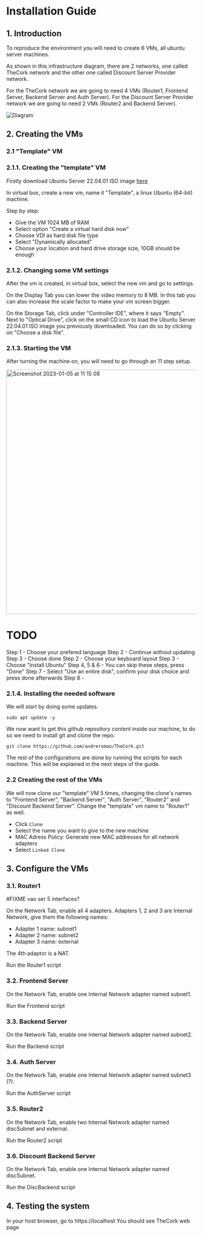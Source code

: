 # Installation Guide

## 1. Introduction

To reproduce the environment you will need to create 6 VMs, all ubuntu server machines.

As shown in this infrastructure diagram, there are 2 networks, one called TheCork network and the other one called Discount Server Provider network.

For the TheCork network we are going to need 4 VMs (Router1, Frontend Server, Backend Server and Auth Server).
For the Discount Server Provider network we are going to need 2 VMs (Router2 and Backend Server).

![Diagram](https://user-images.githubusercontent.com/75808145/210816907-ff13c49f-0e0a-41b2-a462-28b05dcdb701.png)

## 2. Creating the VMs

### 2.1 "Template" VM
### 2.1.1. Creating the "template" VM
Firstly download Ubuntu Server 22.04.01 ISO image [here](https://ubuntu.com/download/server)

In virtual box, create a new vm, name it "Template", a linux Ubuntu (64-bit) machine.

Step by step:
 - Give the VM 1024 MB of RAM
 - Select option "Create a virtual hard disk now"
 - Choose VDI as hard disk file type
 - Select "Dynamically allocated"
 - Choose your location and hard drive storage size, 10GB should be enough

### 2.1.2. Changing some VM settings
After the vm is created, in virtual box, select the new vm and go to settings.

On the Display Tab you can lower the video memory to 8 MB. In this tab you can also increase the scale factor to make your vm screen bigger.

On the Storage Tab, click under "Controller IDE", where it says "Empty". Next to "Optical Drive", click on the small CD icon to load the Ubuntu Server 22.04.01 ISO image you previously downloaded. You can do so by clicking on "Choose a disk file".

### 2.1.3. Starting the VM
After turning the machine on, you will need to go through an 11 step setup.

<img width="647" alt="Screenshot 2023-01-05 at 11 15 08" src="https://user-images.githubusercontent.com/75808145/210902651-45a9dc98-342f-46b1-bac4-f53cc0de012c.png">

# TODO 

Step 1 - Choose your prefered language
Step 2 - Continue without updating
Step 3 - Choose done
Step 2 - Choose your keyboard layout
Step 3 - Choose "Install Ubuntu"
Step 4, 5 & 6 - You can skip these steps, press "Done"
Step 7 - Select "Use an entire disk", confirm your disk choice and press done afterwards
Step 8 - 

### 2.1.4. Installing the needed software
We will start by doing some updates.

```
sudo apt update -y
```

We now want to get this github repository content inside our machine, to do so we need to install git and clone the repo.

```
git clone https://github.com/andreromao/TheCork.git
```

The rest of the configurations are done by running the scripts for each machine. This will be explained in the next steps of the guide.

### 2.2 Creating the rest of the VMs
We will now clone our "template" VM 5 times, changing the clone's names to "Frontend Server", "Backend Server", "Auth Server", "Router2" and "Discount Backend Server". Change the "template" vm name to "Router1" as well.

- Click `Clone`
- Select the name you want to give to the new machine
- MAC Adress Policy: Generate new MAC addresses for all network adapters
- Select `Linked Clone`

## 3. Configure the VMs
### 3.1. Router1

#FIXME vao ser 5 interfaces?

On the Network Tab, enable all 4 adapters. Adapters 1, 2 and 3 are Internal Network, give them the following names:
 - Adapter 1 name: subnet1
 - Adapter 2 name: subnet2
 - Adapter 3 name: external

The 4th adaptor is a NAT.

Run the Router1 script

### 3.2. Frontend Server
On the Network Tab, enable one Internal Network adapter named subnet1.

Run the Frontend script

### 3.3. Backend Server
On the Network Tab, enable one Internal Network adapter named subnet2.

Run the Backend script

### 3.4. Auth Server
On the Network Tab, enable one Internal Network adapter named subnet3 (?).

Run the AuthServer script

### 3.5. Router2
On the Network Tab, enable two Internal Network adapter named discSubnet and external.

Run the Router2 script

### 3.6. Discount Backend Server
On the Network Tab, enable one Internal Network adapter named discSubnet.

Run the DiscBackend script

## 4. Testing the system
In your host browser, go to https://localhost
You should see TheCork web page
